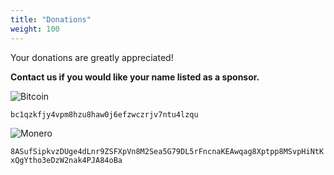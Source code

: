 ```yaml
---
title: "Donations"
weight: 100
---
```


Your donations are greatly appreciated!

**Contact us if you would like your name listed as a sponsor.**

![Bitcoin](/assets/bitcoin.png)

`bc1qzkfjy4vpm8hzu8haw0j6efzwczrjv7ntu4lzqu`

![Monero](/assets/monero.png)

`8ASufSipkvzDUge4dLnr9ZSFXpVn8M2Sea5G79DL5rFncnaKEAwqag8Xptpp8MSvpHiNtKxQgYtho3eDzW2nak4PJA84oBa`
